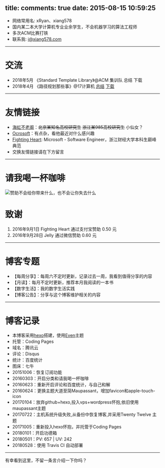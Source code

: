 title: 
comments: true
date: 2015-08-15 10:59:25
---

* 网络常用名: xRyan、xiang578
* 国内某二本大学计算机专业业余学生，不会机器学习的算法工程师
* 多次ACM比赛打铁
* 联系我: i@xiang578.com

----------

# 交流
- 2018年5月 《Standard Template Library》@ACM 集训队 总结 下载
- 2018年4月 《路径规划那些事》@17计算机 [总结](https://xiang578.com/2018/04/28/use-gtd-to-speach/) [下载]()

----------
# 友情链接
- [海虹不老阁](http://haihongblog.com/)：~~北京某知名高校研究生~~ ~~浙江某985高校研究生~~ 小仙女？
- [Ocrosoft](https://www.ocrosoft.com/)：有点杂，看他最近对什么感兴趣
- [Fighting Heart](http://www.cnblogs.com/zufezzt): Microsoft - Software Engineer，浙江财经大学本科生巅峰典范
- 交换友情链接请在下方留言

----------

# 请我喝一杯咖啡

![赞助不会给你带来什么，也不会让你失去什么](http://7xkpe5.com1.z0.glb.clouddn.com/%E6%94%B6%E6%AC%BE%E7%A0%81.jpg)

# 致谢

1. 2016年9月1日 Fighting Heart 通过支付宝赞助 0.50 元
2. 2016年9月28日 Jelly 通过微信赞助 0.60 元

----------
# 博客专题
* 【每周分享】：每周六不定时更新，记录过去一周，我看到值得分享的内容
* 【月读】：每月不定时更新，推荐本月我阅读的一本书
* 【数字生活】：我的数字生活实践
* 【博客公告】：分享与这个博客维护相关的内容

----------
# 博客记录

- 本博客采用[hexo](https://hexo.io/)搭建，使用[Even](https://github.com/ahonn/hexo-theme-even)主题
- 托管：Coding Pages
- 域名：腾讯云
- 评论：Disqus
- 统计：百度统计
- 图床：七牛 
- 20151006：恢复订阅功能
- 20160303：开启分类和请我喝一杯咖啡
- 20160623：重新开启评论和百度统计，与自己和解
- 20160624：更换主题大道至简Maupassant，增加favicon和apple-touch-icon
- 20170104：放弃github+hexo,投入vps+wordpress怀抱,依旧使用maupassant主题
- 20170722：主机系统升级失败,从备份中恢复博客,并采用Twenty Twelve 主题
- 20171005：重新投入hexo怀抱，并托管于Coding Pages
- 20180101：开启功德箱
- 20180501：PV: 657 | UV: 242
- 20180528：使用 Travis CI 自动部署

----------

有幸看到这里，不留一条言介绍一下你吗？

